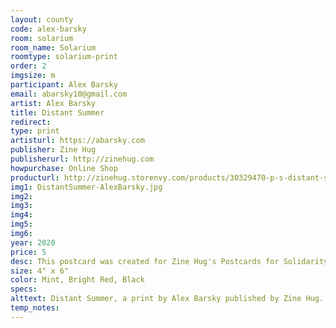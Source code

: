 ```yaml
---
layout: county 
code: alex-barsky
room: solarium
room_name: Solarium
roomtype: solarium-print
order: 2
imgsize: m
participant: Alex Barsky
email: abarsky10@gmail.com
artist: Alex Barsky
title: Distant Summer
redirect: 
type: print
artisturl: https://abarsky.com
publisher: Zine Hug
publisherurl: http://zinehug.com
howpurchase: Online Shop
producturl: http://zinehug.storenvy.com/products/30329470-p-s-distant-summer
img1: DistantSummer-AlexBarsky.jpg
img2: 
img3: 
img4: 
img5: 
img6: 
year: 2020
price: 5
desc: This postcard was created for Zine Hug's Postcards for Solidarity project, attempting to facilitate analog communication during social distancing and raising money for a charity of the artist's choice.  All money raised from this print will be donated to Food Bank for NYC
size: 4" x 6"
color: Mint, Bright Red, Black
specs: 
alttext: Distant Summer, a print by Alex Barsky published by Zine Hug.
temp_notes: 
---
```

